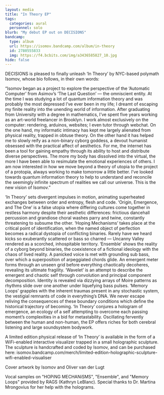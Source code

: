 ```yaml
---
layout: media
title: "In Theory EP"
tags:
  categories: aural
  personnel: solo
blurb: "My debut EP out on DECISIONS"
bandcamp:
  type: album
  url: https://isomov.bandcamp.com/album/in-theory
  id: 2780555833
  img: https://f4.bcbits.com/img/a3436585827_10.jpg
hide: false
---
```


DECISIONS is pleased to finally unleash ‘In Theory’ by NYC-based polymath Isomov, whose bio follows, in their own words:

“Isomov began as a project to explore the perspective of the ‘Automatic Computer’ from Asimov’s ‘The Last Question’ — the omniscient entity. At the time I was studying a lot of quantum information theory and was probably the most depressed I’ve ever been in my life; I dreamt of escaping my finite reality into the unending world of information. After graduating from University with a degree in mathematics, I’ve spent five years working as an art-world freelancer in Brooklyn. I work almost exclusively on the computer: rendering, arduinos, websites; I even tutor through webchat. On the one hand, my informatic intimacy has kept me largely alienated from physical reality, trapped in obtuse theory. On the other hand it has helped me to slowly reify as a non-binary cyborg goddess, a devout humanist obsessed with the practical affect of aesthetics.
For me, the internet has been a tool for gaining empathy through its ability to host and distribute diverse perspectives. The more my body has dissolved into the virtual, the more I have been able to resimulate the emotional experiences of others. I am now interested in how we move beyond a theory of utopia to the project of a protopia, always working to make tomorrow a little better. I’ve looked towards quantum information theory to help to understand and reconcile the seemingly infinite spectrum of realities we call our universe. This is the new vision of Isomov.”

‘In Theory’ sets divergent impulses in motion, animating superheated exchanges between order and entropy, flesh and code. ‘Origin, Emergence, and The One’ is a false utopia where differing cultures come together in restless harmony despite their aesthetic differences: frictious dancehall percussion and grandiose choral washes parry and twine, constantly threatening to subsume the other. ‘Hoping Mechanisms’ takes place at the critical point of identification, when the named object of perfection becomes a radical dystopia of conflicting binaries. Rarely have we heard kicks so exuberantly scattered or bass so charred — Uncanny Valley rendered as a scorched, inhospitable territory. ‘Ensemble’ shows the reality of a cyborg beyond binaries, the coexistence of a fictional ideology with the chaos of lived reality. A panicked voice is met with grounding sub bass, over which a superposition of arpeggiated chords glide. An emergent meter forms through an unseen grid before everything chaotically decoheres, revealing its ultimate fragility. ‘Wavelet’ is an attempt to describe the emergent and chaotic self through convolution and principal component decomposition. Identity is revealed via dizzying arrays of Moire patterns as rhythms slide over one another under liquefying bass pulses.
‘Memory Loops’ grapples with the inherent traumas present in any stochastic system, the vestigial remnants of code in everything’s DNA. We never escape reliving the consequences of these boundary conditions which define the historical trajectory of becoming.
‘In Theory’ conjures a hologram of emergence, an ecology of a self attempting to overcome each passing moment’s complexities in a bid for metastability. Oscillating fervently between the human and non-human, the EP offers riches for both cerebral listening and large soundsystem bodywork.

A limited edition physical release of ‘In Theory’ is available in the form of a WiFi-enabled interactive visualizer trapped in a small holographic sculpture. The sculpture is handcrafted and coded by Isomov, and can be purchased here:
isomov.bandcamp.com/merch/limited-edition-holographic-sculpture-wifi-enabled-visualiser

Cover artwork by Isomov and Oliver van der Lugt

Vocal samples on "HOPiNG MECHANiSMS", "Ensemble", and "Memory Loops" provided by RAGS (Kathryn LeBlanc).
Special thanks to Dr. Martina Mrongovius for her help with the holograms. 